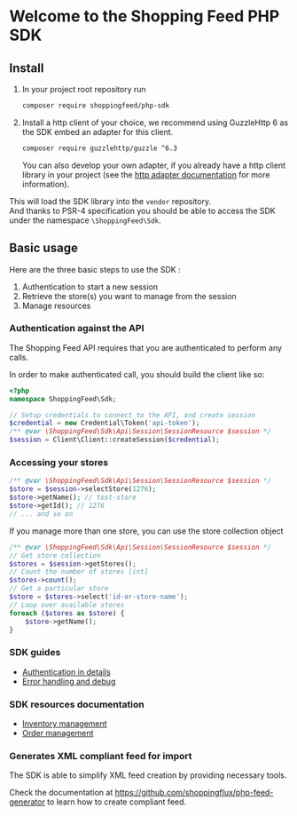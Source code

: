 # Welcome to the Shopping Feed PHP SDK

## Install

1. In your project root repository run 
    ```bash
    composer require shoppingfeed/php-sdk
    ```
2. Install a http client of your choice, we recommend using GuzzleHttp 6 as the SDK embed an adapter for this client.
    ```bash
    composer require guzzlehttp/guzzle ^6.3
    ```
    You can also develop your own adapter, if you already have a http client library in your project (see the [http adapter documentation](docs/development/http-adapter.md) for more information).

This will load the SDK library into the `vendor` repository.  
And thanks to PSR-4 specification you should be able to access the SDK under the namespace `\ShoppingFeed\Sdk`.

## Basic usage

Here are the three basic steps to use the SDK :
1. Authentication to start a new session
2. Retrieve the store(s) you want to manage from the session
3. Manage resources

### Authentication against the API

The Shopping Feed API requires that you are authenticated to perform any calls.

In order to make authenticated call, you should build the client like so:

```php
<?php
namespace ShoppingFeed\Sdk;

// Setup credentials to connect to the API, and create session
$credential = new Credential\Token('api-token');
/** @var \ShoppingFeed\Sdk\Api\Session\SessionResource $session */
$session = Client\Client::createSession($credential);
```

### Accessing your stores

```php
/** @var \ShoppingFeed\Sdk\Api\Session\SessionResource $session */
$store = $session->selectStore(1276);
$store->getName(); // test-store
$store->getId(); // 1276
// ... and so on
```

If you manage more than one store, you can use the store collection object

```php
/** @var \ShoppingFeed\Sdk\Api\Session\SessionResource $session */
// Get store collection
$stores = $session->getStores();
// Count the number of stores [int]
$stores->count();
// Get a particular store
$store = $stores->select('id-or-store-name');
// Loop over available stores
foreach ($stores as $store) {
    $store->getName(); 
}
```

### SDK guides

- [Authentication in details](docs/manual/authenticate.md)
- [Error handling and debug](docs/manual/error-handling.md)

### SDK resources documentation

- [Inventory management](docs/manual/resources/inventory.md)
- [Order management](docs/manual/resources/order.md)


### Generates XML compliant feed for import

The SDK is able to simplify XML feed creation by providing necessary tools.

Check the documentation at https://github.com/shoppingflux/php-feed-generator to learn how to create compliant feed.

